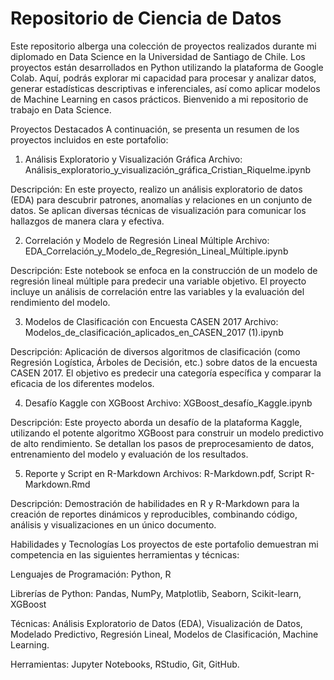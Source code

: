 # Repositorio de Ciencia de Datos
Este repositorio alberga una colección de proyectos realizados durante mi diplomado en Data Science en la Universidad de Santiago de Chile. Los proyectos están desarrollados en Python utilizando la plataforma de Google Colab. Aquí, podrás explorar mi capacidad para procesar y analizar datos, generar estadísticas descriptivas e inferenciales, así como aplicar modelos de Machine Learning en casos prácticos. Bienvenido a mi repositorio de trabajo en Data Science.


Proyectos Destacados
A continuación, se presenta un resumen de los proyectos incluidos en este portafolio:

1. Análisis Exploratorio y Visualización Gráfica
Archivo: Análisis_exploratorio_y_visualización_gráfica_Cristian_Riquelme.ipynb

Descripción: En este proyecto, realizo un análisis exploratorio de datos (EDA) para descubrir patrones, anomalías y relaciones en un conjunto de datos. Se aplican diversas técnicas de visualización para comunicar los hallazgos de manera clara y efectiva.

2. Correlación y Modelo de Regresión Lineal Múltiple
Archivo: EDA_Correlación_y_Modelo_de_Regresión_Lineal_Múltiple.ipynb

Descripción: Este notebook se enfoca en la construcción de un modelo de regresión lineal múltiple para predecir una variable objetivo. El proyecto incluye un análisis de correlación entre las variables y la evaluación del rendimiento del modelo.

3. Modelos de Clasificación con Encuesta CASEN 2017
Archivo: Modelos_de_clasificación_aplicados_en_CASEN_2017 (1).ipynb

Descripción: Aplicación de diversos algoritmos de clasificación (como Regresión Logística, Árboles de Decisión, etc.) sobre datos de la encuesta CASEN 2017. El objetivo es predecir una categoría específica y comparar la eficacia de los diferentes modelos.

4. Desafío Kaggle con XGBoost
Archivo: XGBoost_desafío_Kaggle.ipynb

Descripción: Este proyecto aborda un desafío de la plataforma Kaggle, utilizando el potente algoritmo XGBoost para construir un modelo predictivo de alto rendimiento. Se detallan los pasos de preprocesamiento de datos, entrenamiento del modelo y evaluación de los resultados.

5. Reporte y Script en R-Markdown
Archivos: R-Markdown.pdf, Script R-Markdown.Rmd

Descripción: Demostración de habilidades en R y R-Markdown para la creación de reportes dinámicos y reproducibles, combinando código, análisis y visualizaciones en un único documento.

Habilidades y Tecnologías
Los proyectos de este portafolio demuestran mi competencia en las siguientes herramientas y técnicas:

Lenguajes de Programación: Python, R

Librerías de Python: Pandas, NumPy, Matplotlib, Seaborn, Scikit-learn, XGBoost

Técnicas: Análisis Exploratorio de Datos (EDA), Visualización de Datos, Modelado Predictivo, Regresión Lineal, Modelos de Clasificación, Machine Learning.

Herramientas: Jupyter Notebooks, RStudio, Git, GitHub.

